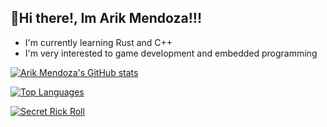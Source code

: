 ## 👋Hi there!, Im Arik Mendoza!!!
- I'm currently learning Rust and C++
- I'm very interested to game development and embedded programming

[![Arik Mendoza's GitHub stats](https://github-readme-stats.vercel.app/api?username=ArikMendoza&theme=radical)](https://github.com/ArikMendoza?tab=repositories)

[![Top Languages](https://github-readme-stats.vercel.app/api/top-langs/?username=ArikMendoza&theme=radical)](https://en.wikipedia.org/wiki/Programming_language)


[![Secret Rick Roll](https://img.shields.io/badge/YouTube_Music-FF0000?style=for-the-badge&logo=youtube-music&logoColor=white)](https://youtu.be/fcZXfoB2f70)
<!---
RedstoneNotPlaced/RedstoneNotPlaced is a ✨ special ✨ repository because its `README.md` (this file) appears on your GitHub profile.
You can click the Preview link to take a look at your changes.
--->
